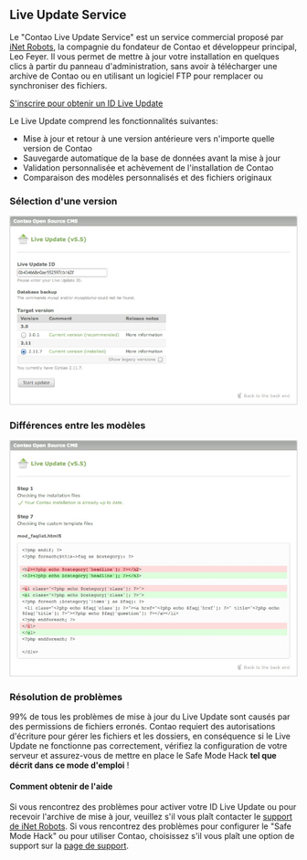 ## Live Update Service

Le "Contao Live Update Service" est un service commercial proposé par [iNet
Robots][1], la compagnie du fondateur de Contao et développeur principal, Leo
Feyer. Il vous permet de mettre à jour votre installation en quelques clics à
partir du panneau d'administration, sans avoir à télécharger une archive de
Contao ou en utilisant un logiciel FTP pour remplacer ou synchroniser des
fichiers.

[S'inscrire pour obtenir un ID Live Update][2]

Le Live Update comprend les fonctionnalités suivantes:

* Mise à jour et retour à une version antérieure vers n'importe quelle version
de Contao
* Sauvegarde automatique de la base de données avant la mise à jour
* Validation personnalisée et achèvement de l'installation de Contao
* Comparaison des modèles personnalisés et des fichiers originaux


### Sélection d'une version

![](images/live-update-1.jpg)


### Différences entre les modèles

![](images/live-update-2.jpg)


### Résolution de problèmes

99% de tous les problèmes de mise à jour du Live Update sont causés par des
permissions de fichiers erronés. Contao requiert des autorisations d'écriture
pour gérer les fichiers et les dossiers, en conséquence si le Live Update ne
fonctionne pas correctement, vérifiez la configuration de votre serveur et
assurez-vous de mettre en place le Safe Mode Hack **tel que décrit dans ce mode
d'emploi** !


#### Comment obtenir de l'aide

Si vous rencontrez des problèmes pour activer votre ID Live Update ou pour
recevoir l'archive de mise à jour, veuillez s'il vous plaît contacter le
[support de iNet Robots][3]. Si vous rencontrez des problèmes pour configurer
le "Safe Mode Hack" ou pour utiliser Contao, choisissez s'il vous plaît une
option de support sur la [page de support][4].


[1]: http://www.inetrobots.com
[2]: https://update.contao.org/
[3]: https://update.contao.org/en/support.html
[4]: https://contao.org/en/support.html
